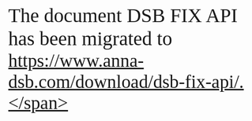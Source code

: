





<span style=" font-family: Calibri; font-size: 30pt;">The document DSB FIX API has been migrated to</span> <span style=" font-family: Calibri; font-size: 28pt;">https://www.anna-dsb.com/download/dsb-fix-api/.</span>































